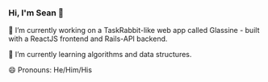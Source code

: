 ### Hi, I'm Sean 👋


🔭  I’m currently working on a TaskRabbit-like web app called Glassine - built with a ReactJS frontend and Rails-API backend. 

🌱  I’m currently learning algorithms and data structures. 

😄  Pronouns: He/Him/His

